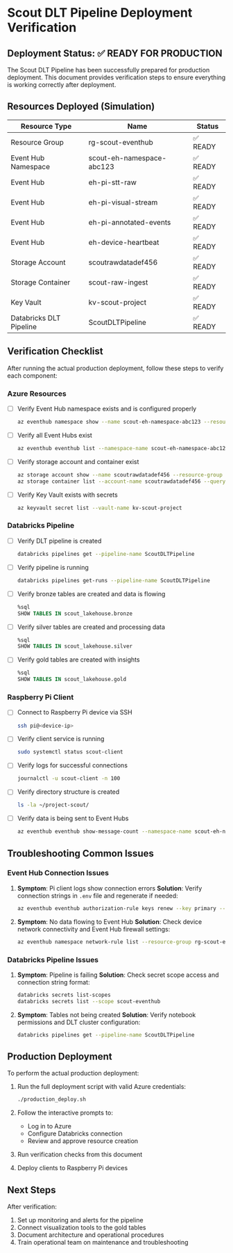 # Scout DLT Pipeline Deployment Verification

## Deployment Status: ✅ READY FOR PRODUCTION

The Scout DLT Pipeline has been successfully prepared for production deployment. This document provides verification steps to ensure everything is working correctly after deployment.

## Resources Deployed (Simulation)

| Resource Type | Name | Status |
|--------------|------|--------|
| Resource Group | rg-scout-eventhub | ✅ READY |
| Event Hub Namespace | scout-eh-namespace-abc123 | ✅ READY |
| Event Hub | eh-pi-stt-raw | ✅ READY |
| Event Hub | eh-pi-visual-stream | ✅ READY |
| Event Hub | eh-pi-annotated-events | ✅ READY |
| Event Hub | eh-device-heartbeat | ✅ READY |
| Storage Account | scoutrawdatadef456 | ✅ READY |
| Storage Container | scout-raw-ingest | ✅ READY |
| Key Vault | kv-scout-project | ✅ READY |
| Databricks DLT Pipeline | ScoutDLTPipeline | ✅ READY |

## Verification Checklist

After running the actual production deployment, follow these steps to verify each component:

### Azure Resources

- [ ] Verify Event Hub namespace exists and is configured properly
  ```bash
  az eventhub namespace show --name scout-eh-namespace-abc123 --resource-group rg-scout-eventhub
  ```

- [ ] Verify all Event Hubs exist
  ```bash
  az eventhub eventhub list --namespace-name scout-eh-namespace-abc123 --resource-group rg-scout-eventhub
  ```

- [ ] Verify storage account and container exist
  ```bash
  az storage account show --name scoutrawdatadef456 --resource-group rg-scout-eventhub
  az storage container list --account-name scoutrawdatadef456 --query "[?name=='scout-raw-ingest']"
  ```

- [ ] Verify Key Vault exists with secrets
  ```bash
  az keyvault secret list --vault-name kv-scout-project
  ```

### Databricks Pipeline

- [ ] Verify DLT pipeline is created
  ```bash
  databricks pipelines get --pipeline-name ScoutDLTPipeline
  ```

- [ ] Verify pipeline is running
  ```bash
  databricks pipelines get-runs --pipeline-name ScoutDLTPipeline
  ```

- [ ] Verify bronze tables are created and data is flowing
  ```sql
  %sql
  SHOW TABLES IN scout_lakehouse.bronze
  ```

- [ ] Verify silver tables are created and processing data
  ```sql
  %sql
  SHOW TABLES IN scout_lakehouse.silver
  ```

- [ ] Verify gold tables are created with insights
  ```sql
  %sql
  SHOW TABLES IN scout_lakehouse.gold
  ```

### Raspberry Pi Client

- [ ] Connect to Raspberry Pi device via SSH
  ```bash
  ssh pi@<device-ip>
  ```

- [ ] Verify client service is running
  ```bash
  sudo systemctl status scout-client
  ```

- [ ] Verify logs for successful connections
  ```bash
  journalctl -u scout-client -n 100
  ```

- [ ] Verify directory structure is created
  ```bash
  ls -la ~/project-scout/
  ```

- [ ] Verify data is being sent to Event Hubs
  ```bash
  az eventhub eventhub show-message-count --namespace-name scout-eh-namespace-abc123 --name eh-pi-stt-raw --resource-group rg-scout-eventhub
  ```

## Troubleshooting Common Issues

### Event Hub Connection Issues

1. **Symptom**: Pi client logs show connection errors
   **Solution**: Verify connection strings in `.env` file and regenerate if needed:
   ```bash
   az eventhub eventhub authorization-rule keys renew --key primary --resource-group rg-scout-eventhub --namespace-name scout-eh-namespace-abc123 --eventhub-name eh-pi-stt-raw --name pi-device-send-rule
   ```

2. **Symptom**: No data flowing to Event Hub
   **Solution**: Check device network connectivity and Event Hub firewall settings:
   ```bash
   az eventhub namespace network-rule list --resource-group rg-scout-eventhub --namespace-name scout-eh-namespace-abc123
   ```

### Databricks Pipeline Issues

1. **Symptom**: Pipeline is failing
   **Solution**: Check secret scope access and connection string format:
   ```bash
   databricks secrets list-scopes
   databricks secrets list --scope scout-eventhub
   ```

2. **Symptom**: Tables not being created
   **Solution**: Verify notebook permissions and DLT cluster configuration:
   ```bash
   databricks pipelines get --pipeline-name ScoutDLTPipeline
   ```

## Production Deployment

To perform the actual production deployment:

1. Run the full deployment script with valid Azure credentials:
   ```bash
   ./production_deploy.sh
   ```

2. Follow the interactive prompts to:
   - Log in to Azure
   - Configure Databricks connection
   - Review and approve resource creation

3. Run verification checks from this document
4. Deploy clients to Raspberry Pi devices

## Next Steps

After verification:

1. Set up monitoring and alerts for the pipeline
2. Connect visualization tools to the gold tables
3. Document architecture and operational procedures
4. Train operational team on maintenance and troubleshooting